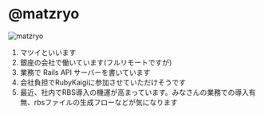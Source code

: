 # @matzryo

![matzryo](https://avatars.githubusercontent.com/matzryo?size=120)

1. マツイといいます
1. 銀座の会社で働いています(フルリモートですが)
1. 業務で Rails API サーバーを書いています
1. 会社負担でRubyKaigiに参加させていただけそうです
1. 最近、社内でRBS導入の機運が高まっています。みなさんの業務での導入有無、rbsファイルの生成フローなどが気になります
